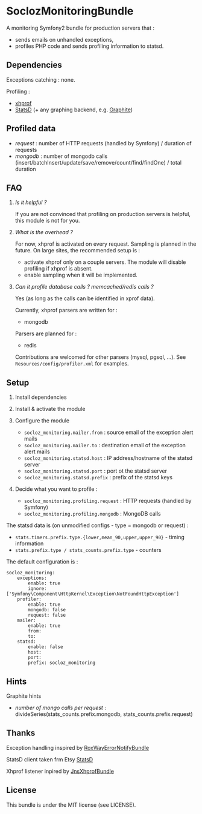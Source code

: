 SoclozMonitoringBundle
======================

A monitoring Symfony2 bundle for production servers that :

* sends emails on unhandled exceptions,
* profiles PHP code and sends profiling information to statsd.

Dependencies
------------

Exceptions catching : none.

Profiling :

* [xhprof](http://pecl.php.net/package/xhprof)
* [StatsD](https://github.com/etsy/statsd) (+ any graphing backend, e.g. [Graphite](http://graphite.wikidot.com))

Profiled data
--------------

* *request* : number of HTTP requests (handled by Symfony) / duration of requests
* *mongodb* : number of mongodb calls (insert/batchInsert/update/save/remove/count/find/findOne) / total duration

FAQ
---

1. *Is it helpful ?*

    If you are not convinced that profiling on production servers is helpful, this module is not for you.

2. *What is the overhead ?*

    For now, xhprof is activated on every request. Sampling is planned in the future. On large sites, the recommended setup is :

    * activate xhprof only on a couple servers. The module will disable profiling if xhprof is absent.
    * enable sampling when it will be implemented.

3. *Can it profile database calls ? memcached/redis calls ?*

    Yes (as long as the calls can be identified in xprof data).

    Currently, xhprof parsers are written for :

    * mongodb

    Parsers are planned for :

    * redis

    Contributions are welcomed for other parsers (mysql, pgsql, ...). See `Resources/config/profiler.xml` for examples.

Setup
-----

1. Install dependencies

2. Install & activate the module

3. Configure the module

    * `socloz_monitoring.mailer.from` : source email of the exception alert mails
    * `socloz_monitoring.mailer.to` : destination email of the exception alert mails
    * `socloz_monitoring.statsd.host` : IP address/hostname of the statsd server
    * `socloz_monitoring.statsd.port` : port ot the statsd server
    * `socloz_monitoring.statsd.prefix` : prefix of the statsd keys

4. Decide what you want to profile :

    * `socloz_monitoring.profiling.request` : HTTP requests (handled by Symfony)
    * `socloz_monitoring.profiling.mongodb` : MongoDB calls
    
The statsd data is (on unmodified configs - type = mongodb or request) :

* `stats.timers.prefix.type.{lower,mean_90,upper,upper_90}` - timing information
* `stats.prefix.type / stats_counts.prefix.type` - counters

The default configuration is :

    socloz_monitoring:
        exceptions:
            enable: true
            ignore: ['Symfony\Component\HttpKernel\Exception\NotFoundHttpException']
        profiler:
            enable: true
            mongodb: false
            request: false
        mailer:
            enable: true
            from: 
            to: 
        statsd:
            enable: false
            host:
            port:
            prefix: socloz_monitoring

Hints
-----

Graphite hints

* *number of mongo calls per request* : divideSeries(stats_counts.prefix.mongodb, stats_counts.prefix.request)

Thanks
------

Exception handling inspired by [RoxWayErrorNotifyBundle](https://github.com/szymek/RoxWayErrorNotifyBundle)

StatsD client taken frm Etsy [StatsD](https://github.com/etsy/statsd)

Xhprof listener inpired by [JnsXhprofBundle](https://github.com/jonaswouters/XhprofBundle)

License
-------

This bundle is under the MIT license (see LICENSE).